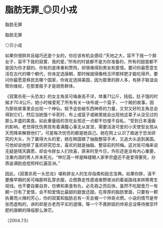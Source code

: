 # 脂肪无罪_◎贝小戎

脂肪无罪

脂肪无罪

◎贝小戎

如果你很胖并且碰巧还是个女的，你应该有机会感叹:“天地之大，容不下我一个胖女子，容不下我的寂寞、我的爱。”所有的时装都不是为你准备的，所有的甜食都不是因为你才甜的。你有的是体重和赘肉，却很难得到男友和爱情。要问你最愿意生活在古代的哪个朝代，你肯定选唐朝，那时候就得像杨玉环那样肥才能吃得开。要问你最愿意移民去哪个国家，你肯定选择美国，因为那里的胖人多，有胖子联谊会帮你维权，在那里瘦子才是弱势群体。

《寂寞杀死一头恐龙》的女主角吴可梅身高不详，体重71公斤，括弧，肚子饿的时候才70.8公斤。她小时候爱死了所有有关一块布或一个篮子、一个碗的故事。因为那些故事里会出现一个神仙，赋予这些破东西神奇的力量，又穷又好的主角总会得到它们，然后当她饿个半死时，布上或篮子或碗里就会出现他这辈子从没见过的那么丰盛的美食。如此重量级的贪吃女孩还一点都不彷徨不自私，“受到日本漫画的影响，老觉得忧伤男孩有着满腹心事无从宣泄，需要活泼可爱的小天使型女孩从天而降来解救他们”。可是每次忧伤的都是她自己。她在网上认识了痴迷于恐龙研究的大头，为了赢得大头的爱，她在韩国做了抽脂整容手术，又追大头追到美国，可他却说他除了喜欢研究恐龙，喜欢的就是抽脂、整容前的阿梅。这对吴可梅来说无疑是晴天霹雳，却会令胖女人们欣喜，原来时至今日，外形还是没有内心重要，注重内涵的男人并未死光。“林忆莲一样是眯缝眼人家李宗盛还不是爱得要死，孙燕姿满脸痘痘照样红遍亚洲。”

因此，《寂寞杀死一头恐龙》堪称胖女人的生存指南和励志宝典。如果你胖，请不要像早期的吴可梅那样乱穿衣服，企图靠走性感或者野兽派的着装路线来转移男生视线。也不要自暴自弃，仿佛和美食有仇，必先吞之而后快，虽然不吃甜食万一有朝一日有了爱情，会不知爱情比最甜的甜食还甜。在厚厚的脂肪里面，只要有一颗执著而火辣的芳心，你的寂寞和脂肪总有一天会被一个帅哥点燃。小说的情节是夸张而虚构的，讲的却是古老而平实的道理。等一个不畏胖妞的帅哥总没等待推崇环肥的唐朝的降临那么渺茫。

（2004.7.5）